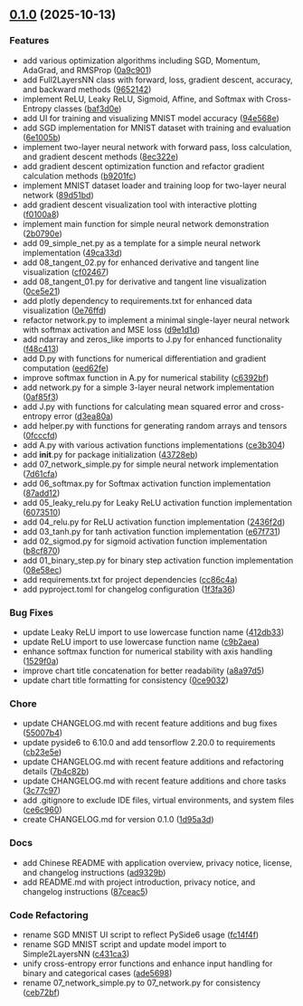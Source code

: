 <!-- insertion marker -->
<a name="0.1.0"></a>

## [0.1.0](https://github.com///compare/6a96f062264bf17ac9cf5052e59c075306d41709...0.1.0) (2025-10-13)

### Features

- add various optimization algorithms including SGD, Momentum, AdaGrad, and RMSProp ([0a9c901](https://github.com///commit/0a9c901c81740ca69caeef19b8859e4227598144))
- add Full2LayersNN class with forward, loss, gradient descent, accuracy, and backward methods ([9652142](https://github.com///commit/96521423068909b077cba7c542fc1ab914fa7c92))
- implement ReLU, Leaky ReLU, Sigmoid, Affine, and Softmax with Cross-Entropy classes ([baf3d0e](https://github.com///commit/baf3d0e80135cde45f590d60fc171da669b6b6e4))
- add UI for training and visualizing MNIST model accuracy ([94e568e](https://github.com///commit/94e568e423fde0db1b8972af1aeff4dbcdf3a94a))
- add SGD implementation for MNIST dataset with training and evaluation ([6e1005b](https://github.com///commit/6e1005b11fa4c17d0623245a1425f7cf67cf7519))
- implement two-layer neural network with forward pass, loss calculation, and gradient descent methods ([8ec322e](https://github.com///commit/8ec322e335ff89f28e63720a87fb1b0fc8c8713c))
- add gradient descent optimization function and refactor gradient calculation methods ([b9201fc](https://github.com///commit/b9201fc93af97a5b25deee727a89f11476266cac))
- implement MNIST dataset loader and training loop for two-layer neural network ([89d51bd](https://github.com///commit/89d51bdac98ff25fa07f2aa9a29bd3cfc83fc322))
- add gradient descent visualization tool with interactive plotting ([f0100a8](https://github.com///commit/f0100a81762a4370c01bac4d3f60c0ba0d59640e))
- implement main function for simple neural network demonstration ([2b0790e](https://github.com///commit/2b0790e4b763ab4782d3347aecd8a1a96c145cac))
- add 09_simple_net.py as a template for a simple neural network implementation ([49ca33d](https://github.com///commit/49ca33d864a6f12d653fae99808c46aac4e4f4e6))
- add 08_tangent_02.py for enhanced derivative and tangent line visualization ([cf02467](https://github.com///commit/cf02467ef08e1f933260b49e9e78da8a2673ee7c))
- add 08_tangent_01.py for derivative and tangent line visualization ([0ce5e21](https://github.com///commit/0ce5e211710c6d3282872af0e75b85e032828143))
- add plotly dependency to requirements.txt for enhanced data visualization ([0e76ffd](https://github.com///commit/0e76ffdbfd8f3c79cb25730270f6f38ab492a70b))
- refactor network.py to implement a minimal single-layer neural network with softmax activation and MSE loss ([d9e1d1d](https://github.com///commit/d9e1d1d6751ff9f1e742c4aa1c2e63326dfaa7ed))
- add ndarray and zeros_like imports to J.py for enhanced functionality ([f48c413](https://github.com///commit/f48c4133e32ea5c3d839e814f23902e0ef0d5018))
- add D.py with functions for numerical differentiation and gradient computation ([eed62fe](https://github.com///commit/eed62fe5e3453a72413e8d23fa525d6dd0dfa6b8))
- improve softmax function in A.py for numerical stability ([c6392bf](https://github.com///commit/c6392bfc17c2be767a07c506ec10bc5b104b2298))
- add network.py for a simple 3-layer neural network implementation ([0af85f3](https://github.com///commit/0af85f31f779793abd0785746e52d339f783de8e))
- add J.py with functions for calculating mean squared error and cross-entropy error ([d3ea80a](https://github.com///commit/d3ea80a413a2d6db003cff5c8ac8538cdf6c66ec))
- add helper.py with functions for generating random arrays and tensors ([0fcccfd](https://github.com///commit/0fcccfdb0483bf80b1e4de10fb7218962132bc9e))
- add A.py with various activation functions implementations ([ce3b304](https://github.com///commit/ce3b3048c3a44d53ed2934651f267ce7c86adb84))
- add __init__.py for package initialization ([43728eb](https://github.com///commit/43728ebc0cd6474bfb46109b98ca0b90fb47dbf2))
- add 07_network_simple.py for simple neural network implementation ([7d61cfa](https://github.com///commit/7d61cfab211f64eb5efade36547b398e81b24ab6))
- add 06_softmax.py for Softmax activation function implementation ([87add12](https://github.com///commit/87add12d2a105c7d1341ec2215f63737b2db6e8a))
- add 05_leaky_relu.py for Leaky ReLU activation function implementation ([6073510](https://github.com///commit/607351050d02791f87a7893c159a16a259c5bc29))
- add 04_relu.py for ReLU activation function implementation ([2436f2d](https://github.com///commit/2436f2dd5a4fc8cd0cd8447b0bf5b3368418728e))
- add 03_tanh.py for tanh activation function implementation ([e67f731](https://github.com///commit/e67f731a5cfba1d2c8bac90978da02c726956059))
- add 02_sigmod.py for sigmoid activation function implementation ([b8cf870](https://github.com///commit/b8cf87057f4cb04522275b2c4ed8fc523f9da6de))
- add 01_binary_step.py for binary step activation function implementation ([08e58ec](https://github.com///commit/08e58ec5d26c80b6d11a1d494d0b1cdad8b322bc))
- add requirements.txt for project dependencies ([cc86c4a](https://github.com///commit/cc86c4aa85c9e7ab73389004806cb41fcd752a21))
- add pyproject.toml for changelog configuration ([1f3fa36](https://github.com///commit/1f3fa36a19f847e37d4ce35ee48944f9c5230b53))

### Bug Fixes

- update Leaky ReLU import to use lowercase function name ([412db33](https://github.com///commit/412db33c3823a6e7f21b9294b009905d17a67b9a))
- update ReLU import to use lowercase function name ([c9b2aea](https://github.com///commit/c9b2aea1ce935b537135a5cf614bf6f5d624a74e))
- enhance softmax function for numerical stability with axis handling ([1529f0a](https://github.com///commit/1529f0a42aadc501052d66d24823435c2871deea))
- improve chart title concatenation for better readability ([a8a97d5](https://github.com///commit/a8a97d536a184e7edca8db312a279006761a3bd2))
- update chart title formatting for consistency ([0ce9032](https://github.com///commit/0ce90326e1167e91b8d6d0c4197c20852468f689))

### Chore

- update CHANGELOG.md with recent feature additions and bug fixes ([55007b4](https://github.com///commit/55007b485f7567ac81d62c752d7ed5dd87072278))
- update pyside6 to 6.10.0 and add tensorflow 2.20.0 to requirements ([cb23e5e](https://github.com///commit/cb23e5ed80866e87d76edae205face6f1acbb3ea))
- update CHANGELOG.md with recent feature additions and refactoring details ([7b4c82b](https://github.com///commit/7b4c82b412aaaf065e5f5a1e7d5d4e96ca79d6dc))
- update CHANGELOG.md with recent feature additions and chore tasks ([3c77c97](https://github.com///commit/3c77c97bba98f32174f7fa59edd8677802d84969))
- add .gitignore to exclude IDE files, virtual environments, and system files ([ce6c960](https://github.com///commit/ce6c9601b9edd5b896bda24d96429f096a57f297))
- create CHANGELOG.md for version 0.1.0 ([1d95a3d](https://github.com///commit/1d95a3d97d181725c556bf43214acc06fb1d84e8))

### Docs

- add Chinese README with application overview, privacy notice, license, and changelog instructions ([ad9329b](https://github.com///commit/ad9329bf2d377ec22f2a92e64f451054a98013d6))
- add README.md with project introduction, privacy notice, and changelog instructions ([87ceac5](https://github.com///commit/87ceac5a1bbb3a807476331507ee85ba6e0d52e9))

### Code Refactoring

- rename SGD MNIST UI script to reflect PySide6 usage ([fc14f4f](https://github.com///commit/fc14f4f8d950ed563cad90886c5c3997cdd69492))
- rename SGD MNIST script and update model import to Simple2LayersNN ([c431ca3](https://github.com///commit/c431ca3ac1798a9e377f856d655632c90f355eef))
- unify cross-entropy error functions and enhance input handling for binary and categorical cases ([ade5698](https://github.com///commit/ade5698d33f88917cb0934956c7205729646bac3))
- rename 07_network_simple.py to 07_network.py for consistency ([ceb72bf](https://github.com///commit/ceb72bf5b08a9707d00615817fd093eac811659c))

